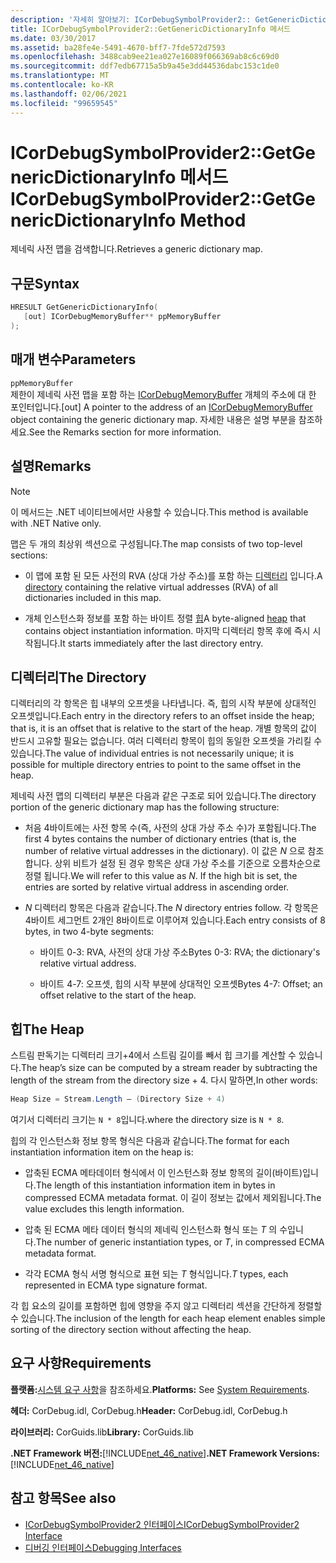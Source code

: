 ```yaml
---
description: '자세히 알아보기: ICorDebugSymbolProvider2:: GetGenericDictionaryInfo 메서드'
title: ICorDebugSymbolProvider2::GetGenericDictionaryInfo 메서드
ms.date: 03/30/2017
ms.assetid: ba28fe4e-5491-4670-bff7-7fde572d7593
ms.openlocfilehash: 3488cab9ee21ea027e16089f066369ab8c6c69d0
ms.sourcegitcommit: ddf7edb67715a5b9a45e3dd44536dabc153c1de0
ms.translationtype: MT
ms.contentlocale: ko-KR
ms.lasthandoff: 02/06/2021
ms.locfileid: "99659545"
---
```

# <a name="icordebugsymbolprovider2getgenericdictionaryinfo-method"></a><span data-ttu-id="db713-103">ICorDebugSymbolProvider2::GetGenericDictionaryInfo 메서드</span><span class="sxs-lookup"><span data-stu-id="db713-103">ICorDebugSymbolProvider2::GetGenericDictionaryInfo Method</span></span>

<span data-ttu-id="db713-104">제네릭 사전 맵을 검색합니다.</span><span class="sxs-lookup"><span data-stu-id="db713-104">Retrieves a generic dictionary map.</span></span>

## <a name="syntax"></a><span data-ttu-id="db713-105">구문</span><span class="sxs-lookup"><span data-stu-id="db713-105">Syntax</span></span>

```cpp
HRESULT GetGenericDictionaryInfo(
   [out] ICorDebugMemoryBuffer** ppMemoryBuffer
);
```

## <a name="parameters"></a><span data-ttu-id="db713-106">매개 변수</span><span class="sxs-lookup"><span data-stu-id="db713-106">Parameters</span></span>

`ppMemoryBuffer`\
<span data-ttu-id="db713-107">제한이 제네릭 사전 맵을 포함 하는 [ICorDebugMemoryBuffer](icordebugmemorybuffer-interface.md) 개체의 주소에 대 한 포인터입니다.</span><span class="sxs-lookup"><span data-stu-id="db713-107">[out] A pointer to the address of an [ICorDebugMemoryBuffer](icordebugmemorybuffer-interface.md) object containing the generic dictionary map.</span></span> <span data-ttu-id="db713-108">자세한 내용은 설명 부분을 참조하세요.</span><span class="sxs-lookup"><span data-stu-id="db713-108">See the Remarks section for more information.</span></span>

## <a name="remarks"></a><span data-ttu-id="db713-109">설명</span><span class="sxs-lookup"><span data-stu-id="db713-109">Remarks</span></span>

> [!NOTE]
> <span data-ttu-id="db713-110">이 메서드는 .NET 네이티브에서만 사용할 수 있습니다.</span><span class="sxs-lookup"><span data-stu-id="db713-110">This method is available with .NET Native only.</span></span>

<span data-ttu-id="db713-111">맵은 두 개의 최상위 섹션으로 구성됩니다.</span><span class="sxs-lookup"><span data-stu-id="db713-111">The map consists of two top-level sections:</span></span>

- <span data-ttu-id="db713-112">이 맵에 포함 된 모든 사전의 RVA (상대 가상 주소)를 포함 하는 [디렉터리](#Directory) 입니다.</span><span class="sxs-lookup"><span data-stu-id="db713-112">A [directory](#Directory) containing the relative virtual addresses (RVA) of all dictionaries included in this map.</span></span>

- <span data-ttu-id="db713-113">개체 인스턴스화 정보를 포함 하는 바이트 정렬 [힙](#Heap)</span><span class="sxs-lookup"><span data-stu-id="db713-113">A byte-aligned [heap](#Heap) that contains object instantiation information.</span></span> <span data-ttu-id="db713-114">마지막 디렉터리 항목 후에 즉시 시작됩니다.</span><span class="sxs-lookup"><span data-stu-id="db713-114">It starts immediately after the last directory entry.</span></span>

<a name="Directory"></a>

## <a name="the-directory"></a><span data-ttu-id="db713-115">디렉터리</span><span class="sxs-lookup"><span data-stu-id="db713-115">The Directory</span></span>

<span data-ttu-id="db713-116">디렉터리의 각 항목은 힙 내부의 오프셋을 나타냅니다. 즉, 힙의 시작 부분에 상대적인 오프셋입니다.</span><span class="sxs-lookup"><span data-stu-id="db713-116">Each entry in the directory refers to an offset inside the heap; that is, it is an offset that is relative to the start of the heap.</span></span> <span data-ttu-id="db713-117">개별 항목의 값이 반드시 고유할 필요는 없습니다. 여러 디렉터리 항목이 힙의 동일한 오프셋을 가리킬 수 있습니다.</span><span class="sxs-lookup"><span data-stu-id="db713-117">The value of individual entries is not necessarily unique; it is possible for multiple directory entries to point to the same offset in the heap.</span></span>

<span data-ttu-id="db713-118">제네릭 사전 맵의 디렉터리 부분은 다음과 같은 구조로 되어 있습니다.</span><span class="sxs-lookup"><span data-stu-id="db713-118">The directory portion of the generic dictionary map has the following structure:</span></span>

- <span data-ttu-id="db713-119">처음 4바이트에는 사전 항목 수(즉, 사전의 상대 가상 주소 수)가 포함됩니다.</span><span class="sxs-lookup"><span data-stu-id="db713-119">The first 4 bytes contains the number of dictionary entries (that is, the number of relative virtual addresses in the dictionary).</span></span> <span data-ttu-id="db713-120">이 값은 *N* 으로 참조 합니다. 상위 비트가 설정 된 경우 항목은 상대 가상 주소를 기준으로 오름차순으로 정렬 됩니다.</span><span class="sxs-lookup"><span data-stu-id="db713-120">We will refer to this value as *N*. If the high bit is set, the entries are sorted by relative virtual address in ascending order.</span></span>

- <span data-ttu-id="db713-121">*N* 디렉터리 항목은 다음과 같습니다.</span><span class="sxs-lookup"><span data-stu-id="db713-121">The *N* directory entries follow.</span></span> <span data-ttu-id="db713-122">각 항목은 4바이트 세그먼트 2개인 8바이트로 이루어져 있습니다.</span><span class="sxs-lookup"><span data-stu-id="db713-122">Each entry consists of 8 bytes, in two 4-byte segments:</span></span>

  - <span data-ttu-id="db713-123">바이트 0-3: RVA, 사전의 상대 가상 주소</span><span class="sxs-lookup"><span data-stu-id="db713-123">Bytes 0-3: RVA; the dictionary's relative virtual address.</span></span>

  - <span data-ttu-id="db713-124">바이트 4-7: 오프셋, 힙의 시작 부분에 상대적인 오프셋</span><span class="sxs-lookup"><span data-stu-id="db713-124">Bytes 4-7: Offset; an offset relative to the start of the heap.</span></span>

<a name="Heap"></a>

## <a name="the-heap"></a><span data-ttu-id="db713-125">힙</span><span class="sxs-lookup"><span data-stu-id="db713-125">The Heap</span></span>

<span data-ttu-id="db713-126">스트림 판독기는 디렉터리 크기+4에서 스트림 길이를 빼서 힙 크기를 계산할 수 있습니다.</span><span class="sxs-lookup"><span data-stu-id="db713-126">The heap’s size can be computed by a stream reader by subtracting the length of the stream from the directory size + 4.</span></span> <span data-ttu-id="db713-127">다시 말하면,</span><span class="sxs-lookup"><span data-stu-id="db713-127">In other words:</span></span>

```csharp
Heap Size = Stream.Length – (Directory Size + 4)
```

<span data-ttu-id="db713-128">여기서 디렉터리 크기는 `N * 8`입니다.</span><span class="sxs-lookup"><span data-stu-id="db713-128">where the directory size is `N * 8`.</span></span>

<span data-ttu-id="db713-129">힙의 각 인스턴스화 정보 항목 형식은 다음과 같습니다.</span><span class="sxs-lookup"><span data-stu-id="db713-129">The format for each instantiation information item on the heap is:</span></span>

- <span data-ttu-id="db713-130">압축된 ECMA 메타데이터 형식에서 이 인스턴스화 정보 항목의 길이(바이트)입니다.</span><span class="sxs-lookup"><span data-stu-id="db713-130">The length of this instantiation information item in bytes in compressed ECMA metadata format.</span></span> <span data-ttu-id="db713-131">이 길이 정보는 값에서 제외됩니다.</span><span class="sxs-lookup"><span data-stu-id="db713-131">The value excludes this length information.</span></span>

- <span data-ttu-id="db713-132">압축 된 ECMA 메타 데이터 형식의 제네릭 인스턴스화 형식 또는 *T* 의 수입니다.</span><span class="sxs-lookup"><span data-stu-id="db713-132">The number of generic instantiation types, or *T*, in compressed ECMA metadata format.</span></span>

- <span data-ttu-id="db713-133">각각 ECMA 형식 서명 형식으로 표현 되는 *T* 형식입니다.</span><span class="sxs-lookup"><span data-stu-id="db713-133">*T* types, each represented in ECMA type signature format.</span></span>

<span data-ttu-id="db713-134">각 힙 요소의 길이를 포함하면 힙에 영향을 주지 않고 디렉터리 섹션을 간단하게 정렬할 수 있습니다.</span><span class="sxs-lookup"><span data-stu-id="db713-134">The inclusion of the length for each heap element enables simple sorting of the directory section without affecting the heap.</span></span>

## <a name="requirements"></a><span data-ttu-id="db713-135">요구 사항</span><span class="sxs-lookup"><span data-stu-id="db713-135">Requirements</span></span>

<span data-ttu-id="db713-136">**플랫폼:**[시스템 요구 사항](../../get-started/system-requirements.md)을 참조하세요.</span><span class="sxs-lookup"><span data-stu-id="db713-136">**Platforms:** See [System Requirements](../../get-started/system-requirements.md).</span></span>

<span data-ttu-id="db713-137">**헤더:** CorDebug.idl, CorDebug.h</span><span class="sxs-lookup"><span data-stu-id="db713-137">**Header:** CorDebug.idl, CorDebug.h</span></span>

<span data-ttu-id="db713-138">**라이브러리:** CorGuids.lib</span><span class="sxs-lookup"><span data-stu-id="db713-138">**Library:** CorGuids.lib</span></span>

<span data-ttu-id="db713-139">**.NET Framework 버전:**[!INCLUDE[net_46_native](../../../../includes/net-46-native-md.md)]</span><span class="sxs-lookup"><span data-stu-id="db713-139">**.NET Framework Versions:** [!INCLUDE[net_46_native](../../../../includes/net-46-native-md.md)]</span></span>

## <a name="see-also"></a><span data-ttu-id="db713-140">참고 항목</span><span class="sxs-lookup"><span data-stu-id="db713-140">See also</span></span>

- [<span data-ttu-id="db713-141">ICorDebugSymbolProvider2 인터페이스</span><span class="sxs-lookup"><span data-stu-id="db713-141">ICorDebugSymbolProvider2 Interface</span></span>](icordebugsymbolprovider2-interface.md)
- [<span data-ttu-id="db713-142">디버깅 인터페이스</span><span class="sxs-lookup"><span data-stu-id="db713-142">Debugging Interfaces</span></span>](debugging-interfaces.md)
